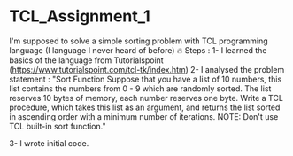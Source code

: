 # TCL_Assignment_1
I'm supposed to solve a simple sorting problem with TCL programming language (I language I never heard of before) 🔥 
Steps :
1- I learned the basics of the language from Tutorialspoint (https://www.tutorialspoint.com/tcl-tk/index.htm)
2- I analysed the problem statement :
  "Sort Function
Suppose that you have a list of 10 numbers, this list contains the numbers from 0 - 9 which are randomly sorted.
The list reserves 10 bytes of memory, each number reserves one byte.
Write a TCL procedure, which takes this list as an argument, and returns the list sorted in ascending order with a minimum number of iterations.
NOTE: Don't use TCL built-in sort function."

3- I wrote initial code.
